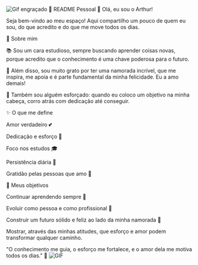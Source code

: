 ![Gif engraçado](https://media.giphy.com/media/v1.Y2lkPWVjZjA1ZTQ3Nzg5NXN2ZHl4dDV4aWJ3a210eDM2Nm1mdjY2NGlwODFsYjlpN21seSZlcD12MV9naWZzX3NlYXJjaCZjdD1n/YUztJ4dqmXrJ7x3hif/giphy.gif)
💙 README Pessoal
👋 Olá, eu sou o Arthur!

Seja bem-vindo ao meu espaço! Aqui compartilho um pouco de quem eu sou, do que acredito e do que me move todos os dias.

🌟 Sobre mim

📚 Sou um cara estudioso, sempre buscando aprender coisas novas, porque acredito que o conhecimento é uma chave poderosa para o futuro.

💖 Além disso, sou muito grato por ter uma namorada incrível, que me inspira, me apoia e é parte fundamental da minha felicidade. Eu a amo demais!

💪 Também sou alguém esforçado: quando eu coloco um objetivo na minha cabeça, corro atrás com dedicação até conseguir.

✨ O que me define

Amor verdadeiro 💕

Dedicação e esforço 💪

Foco nos estudos 🎓

Persistência diária 🔑

Gratidão pelas pessoas que amo 🙏

🚀 Meus objetivos

Continuar aprendendo sempre 📖

Evoluir como pessoa e como profissional 🌱

Construir um futuro sólido e feliz ao lado da minha namorada 💙

Mostrar, através das minhas atitudes, que esforço e amor podem transformar qualquer caminho.

"O conhecimento me guia, o esforço me fortalece, e o amor dela me motiva todos os dias." 💙
![GIF](https://media.giphy.com/media/v1.Y2lkPWVjZjA1ZTQ3aThnbzlleThtODgyczNsZXl4Ymp2dGxjMm1ycXNtZWp3bHpuNjBmYiZlcD12MV9naWZzX3JlbGF0ZWQmY3Q9Zw/l7jtWgyi5Gbm5rQxns/giphy.gif)

